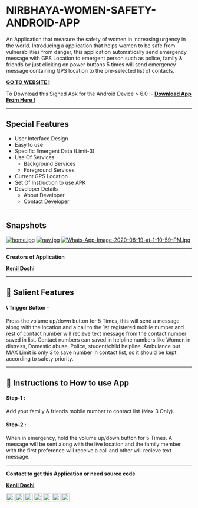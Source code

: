 # NIRBHAYA-WOMEN-SAFETY-ANDROID-APP
An Application that measure the safety of women in increasing urgency in the world. Introducing a application that helps women to be safe from vulnerabilities from danger, this application automatically send emergency message with GPS Location to emergent person such as police, family &amp; friends by just clicking on power buttons 5 times will send emergency message containing GPS location to the pre-selected list of contacts.

[**GO TO WEBSITE !**](https://thesmartyking.github.io/NIRBHAYA-WOMEN-SAFETY-ANDROID-APP)

To Download this Signed Apk for the Android Device > 6.0 :- [**Download App From Here !**](https://github.com/thesmartyking/NIRBHAYA-WOMEN-SAFETY-ANDROID-APP/raw/master/Nirbhaya-WMS%20App.apk)

---

## Special Features

- User Interface Design
- Easy to use
- Specific Emergent Data (Limit-3)
- Use Of Services
  - Background Services
  - Foreground Services
- Current GPS Location
- Set Of Instruction to use APK
- Developer Details
  - About Developer
  - Contact Developer 
    
---

## Snapshots 

[![home.jpg](https://i.postimg.cc/668h5s08/home.jpg)](https://postimg.cc/MX8BdFgw)  [![nav.jpg](https://i.postimg.cc/K8Pkvfwk/nav.jpg)](https://postimg.cc/0zN2VY8P)   [![Whats-App-Image-2020-08-19-at-1-10-59-PM.jpg](https://i.postimg.cc/Qd15Kh9M/Whats-App-Image-2020-08-19-at-1-10-59-PM.jpg)](https://postimg.cc/Js7t9wQw)  <!--[![about.jpg](https://i.postimg.cc/6pJ4Xgjx/about.jpg)](https://postimg.cc/crhL79GF)  [![Whats-App-Image-2020-08-19-at-1-11-39-PM.jpg](https://i.postimg.cc/1tPK34vP/Whats-App-Image-2020-08-19-at-1-11-39-PM.jpg)](https://postimg.cc/mcX9dZx6)-->

---

**Creators of Application**

<!--1. -->
[**Kenil Doshi**](https://github.com/thesmartyking)
<!--2. [**Nemish Zalavadiya**](https://github.com/nemishzalavadiya)-->

---
## :iphone: Salient Features

#### :telephone_receiver: Trigger Button -
Press the volume up/down button for 5 Times, this will send a message along with the location and a call to the 1st registered mobile number and rest of contact number will recieve text message from the contact number saved in list. Contact numbers can saved in helpline numbers like Women in distress, Domestic abuse, Police, student/child helpline, Ambulance but MAX Limit is only 3 to save number in contact list, so it should be kept according to safety priority.

---
## :calling: Instructions to How to use App
#### Step-1 :
Add your family & friends mobile number to contact list (Max 3 Only).
#### Step-2 :
When in emergency, hold the volume up/down button for 5 Times. A message will be sent along with the live location and the family member with the first preference will receive a call and other will recieve text message.

---

<!--![Watchers](https://img.shields.io/github/watchers/thesmartyking/NIRBHAYA-WOMEN-SAFETY-ANDROID-APP?style=for-the-badge)-->

**Contact to get this Application or need source code**

[**Kenil Doshi**](https://github.com/thesmartyking)
 <!--•--> 
<a href=mailto:doshikenil623@gmail.com> <img align="left" src="https://cdn.jsdelivr.net/npm/simple-icons@v3/icons/mail-dot-ru.svg"  width="22px"></img></a>
<a href=https://www.facebook.com/kenildoshi19> <img align="left" src="https://cdn.jsdelivr.net/npm/simple-icons@v3/icons/facebook.svg"  width="22px"></img></a>
<a href=https://www.instagram.com/the_smarty_king> <img align="left" src="https://cdn.jsdelivr.net/npm/simple-icons@v3/icons/instagram.svg"  width="22px"></img></a>
<a href=https://www.linkedin.com/in/kenil-doshi-98224617b> <img align="left" src="https://cdn.jsdelivr.net/npm/simple-icons@v3/icons/linkedin.svg"  width="22px"></img></a>
<a href=https://twitter.com/kdsmarty19> <img align="left" src="https://cdn.jsdelivr.net/npm/simple-icons@v3/icons/twitter.svg"  width="22px"></img></a>
<a href=https://github.com/thesmartyking> <img align="left" src="https://cdn.jsdelivr.net/npm/simple-icons@v3/icons/github.svg"  width="22px"></img></a>
<a href=https://thesmartyking.github.io> <img align="left" src="https://visualpharm.com/assets/78/Website-595b40b75ba036ed117d5c7f.svg"  width="22px"></img></a>



